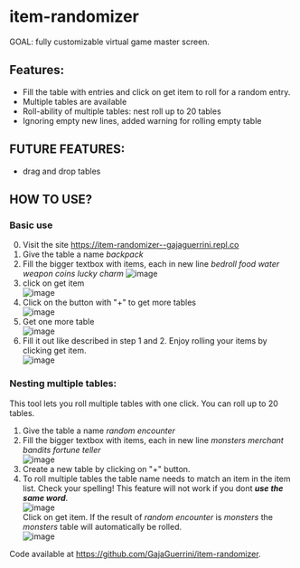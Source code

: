 # item-randomizer
GOAL:  fully customizable virtual game master screen. <br>

## Features:
- Fill the table with entries and click on get item to roll for a random entry.
- Multiple tables are available
- Roll-ability of multiple tables: nest roll up to 20 tables
- Ignoring empty new lines, added warning for rolling empty table

## FUTURE FEATURES:
  - drag and drop tables

## **HOW TO USE?**

### Basic use
  0. Visit the site  https://item-randomizer--gajaguerrini.repl.co
  1. Give the table a name _backpack_ 
  2. Fill the bigger textbox with items, each in new line  _bedroll 
food
water
weapon
coins
lucky charm_ ![image](image.png)
  3. click on get item <br>
![image](image_2.png) 
  4. Click on the button with "+" to get more tables <br>![image](image_3.png)
  5. Get one more table <br> ![image](image_4.png)
  6. Fill it out like described in step 1 and 2. Enjoy rolling your items by clicking get item. <br> ![image](image_5.png)

### Nesting multiple tables:

This tool lets you roll multiple tables with one click. You can roll up to 20 tables. 
  1. Give the table a name _random encounter_  
  2. Fill the bigger textbox with items, each in new line _monsters
merchant
bandits
fortune teller_ <br> ![image](image_7.png)
  3. Create a new table by clicking on "+" button.
  4. To roll multiple tables the table name needs to match an item in the item list. Check your spelling! This feature will not work if you dont ***use the same word***. <br> ![image](image_8.png)
<br> Click on get item. If the result of _random encounter_ is  _monsters_ the _monsters_ table will automatically be rolled. <br> ![image](image_11.png)
  


Code available at https://github.com/GajaGuerrini/item-randomizer.